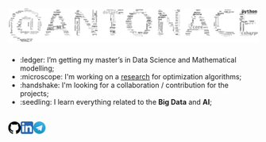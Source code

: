 <h1><img src="static/png/wordcloud.png"></h1>

<ul>
  <li>:ledger: I’m getting my master’s in Data Science and Mathematical modelling;</li>
  <li>:microscope: I'm working on a <a href="https://github.com/antonAce/adaptive-gradient-descent">research</a> for optimization algorithms;</li>
  <li>:handshake: I'm looking for a collaboration / contribution for the projects;</li>
  <li>:seedling: I learn everything related to the <strong>Big Data</strong> and <strong>AI</strong>;
</ul>

<br>

<a href="https://github.com/antonAce?tab=repositories">
  <img align="left" alt="Github" width="25px" src="https://raw.githubusercontent.com/antonAce/antonAce/master/static/svg/github.svg" />
</a>
<a href="https://www.linkedin.com/in/anton-kozyriev-66b272166">
  <img align="left" alt="LinkedIn" width="25px" src="https://raw.githubusercontent.com/antonAce/antonAce/master/static/svg/linkedin.svg" />
</a>
<a href="https://t.me/anton_on_github_bot">
  <img align="left" alt="Telegram" width="25px" src="https://raw.githubusercontent.com/antonAce/antonAce/master/static/svg/telegram.svg" />
</a>
